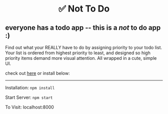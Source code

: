 <h1 align="center">
  ✅ Not To Do
</h1>
<h2>everyone has a todo app -- this is a <em>not</em> to do app :) </h2>
Find out what your REALLY have to do by assigning priority to your todo list. Your list is ordered from highest priority to least, and designed so  high priority items demand more visual attention. All wrapped in a cute, simple UI.
  
check out [here](https://not-todo-list.netlify.app/) or install below:

---

Installation:
`npm install`

Start Server:
`npm start`

To Visit:
localhost:8000
